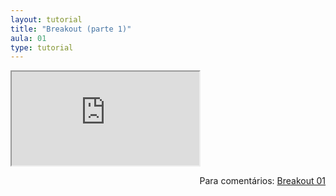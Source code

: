 ```yaml
---
layout: tutorial
title: "Breakout (parte 1)"
aula: 01
type: tutorial
---
```


<iframe src="https://docs.google.com/document/d/e/2PACX-1vQ3lEHOr__lfoMt2kRlIbkU7NS40mSlumyMRKmY3OmhE4ZWcjInG61bYZkWDLE1aHxPS1oSqCu44mQL/pub?embedded=true"></iframe>

<span style="float:right">Para comentários: [Breakout 01](https://docs.google.com/document/d/1mVJd7dUblghCx7bWHx_VI9MLV6KiZnFIbM7reClv49E/edit?usp=sharing)</span>
